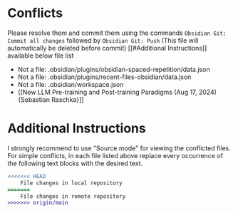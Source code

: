 # Conflicts
Please resolve them and commit them using the commands `Obsidian Git: Commit all changes` followed by `Obsidian Git: Push`
(This file will automatically be deleted before commit)
[[#Additional Instructions]] available below file list

- Not a file: .obsidian/plugins/obsidian-spaced-repetition/data.json
- Not a file: .obsidian/plugins/recent-files-obsidian/data.json
- Not a file: .obsidian/workspace.json
- [[New LLM Pre-training and Post-training Paradigms (Aug 17, 2024) {Sebastian Raschka}]]

# Additional Instructions
I strongly recommend to use "Source mode" for viewing the conflicted files. For simple conflicts, in each file listed above replace every occurrence of the following text blocks with the desired text.

```diff
<<<<<<< HEAD
    File changes in local repository
=======
    File changes in remote repository
>>>>>>> origin/main
```